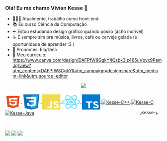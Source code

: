 ### Olá! Eu me chamo Vivian Kesse 🌻



- 👩🏾‍💻 Atualmente, trabalho como front-end
- 📚 Eu curso Ciência da Computação
- ✒ Estou estudando design gráfico quando posso (acho incrível)
- ☕ É sempre sim pra música, livros, café ou cerveja gelada (e oportunidade de aprender :3 )
- 📌 Pronomes: Ela/Dela
- 📑 Meu currículo: https://www.canva.com/design/DAFPfW8GgkY/lQsbx3iz485uVpyx9PamJg/view?utm_content=DAFPfW8GgkY&utm_campaign=designshare&utm_medium=link&utm_source=editor

<div align="center">
  <a href="https://github.com/VivianKesse
  <img height="180em" src="https://github-readme-stats.vercel.app/api?username=viviankesse&show_icons=true&theme=dracula&include_all_commits=true&count_private=true"/>
  <img height="180em" src="https://github-readme-stats.vercel.app/api/top-langs/?username=viviankesse&layout=compact&langs_count=7&theme=dracula"/>
</div>

                                                                                                                                                 
<div style="display: inline_block"><br /> 
  <img align="center" alt="Kesse-HTML" height="40" width="50" src="https://raw.githubusercontent.com/devicons/devicon/master/icons/html5/html5-original.svg">
  <img align="center" alt="Kesse-CSS" height="50" width="60" src="https://raw.githubusercontent.com/devicons/devicon/master/icons/css3/css3-original.svg">
  <img align="center" alt="Kesse-Js" height="50" width="60" src="https://raw.githubusercontent.com/devicons/devicon/master/icons/javascript/javascript-plain.svg">
  <img align="center" alt="Kesse-React" height="50" width="60" src="https://raw.githubusercontent.com/devicons/devicon/master/icons/react/react-original.svg">
  <img align="center" alt="Kesse-Ts" height="50" width="60" src="https://raw.githubusercontent.com/devicons/devicon/master/icons/typescript/typescript-plain.svg">
   <img align="center" alt="Kesse-C++" height="50" width="60" src="https://cdn.jsdelivr.net/gh/devicons/devicon/icons/cplusplus/cplusplus-original.svg"
>
   <img align="center" alt="Kesse-C" height="50" width="60"  src="https://cdn.jsdelivr.net/gh/devicons/devicon/icons/c/c-original.svg"
>
 <img align="center" alt="Kesse-Java" height="50" width="60" src="https://cdn.jsdelivr.net/gh/devicons/devicon/icons/java/java-original-wordmark.svg" 
>

  <img align="right" alt="Kesse-pic" height="200" style="border-radius:70px;" src="https://cdn.discordapp.com/attachments/930255652046110781/950208398367027210/Design_sem_nome.gif" />

</div>
  
</div>
<br /><br />
<div> 
  
  <a href="https://www.instagram.com/_apolaris/" target="_blank"><img src="https://img.shields.io/badge/-Instagram-%23E4405F?style=for-the-badge&logo=instagram&logoColor=white" target="_blank"></a>
  <a href = "mailto:vivian.kessy1@gmail.com"><img src="https://img.shields.io/badge/-Gmail-%23333?style=for-the-badge&logo=gmail&logoColor=white" target="_blank"></a>
  <a href="https://www.linkedin.com/in/vivian-kesse" target="_blank"><img src="https://img.shields.io/badge/-LinkedIn-%230077B5?style=for-the-badge&logo=linkedin&logoColor=white" target="_blank"></a> 
